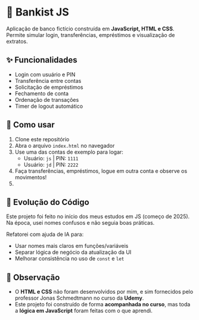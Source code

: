 # 🏦 Bankist JS

Aplicação de banco fictício construída em **JavaScript, HTML e CSS**.  
Permite simular login, transferências, empréstimos e visualização de extratos.

## ✨ Funcionalidades
- Login com usuário e PIN
- Transferência entre contas
- Solicitação de empréstimos
- Fechamento de conta
- Ordenação de transações
- Timer de logout automático

## 🚀 Como usar
1. Clone este repositório  
2. Abra o arquivo `index.html` no navegador  
3. Use uma das contas de exemplo para logar:  
   - Usuário: `js` | PIN: `1111`  
   - Usuário: `jd` | PIN: `2222`  
4. Faça transferências, empréstimos, logue em outra conta e observe os movimentos!
5. 
## 🔄 Evolução do Código
Este projeto foi feito no início dos meus estudos em JS (começo de 2025).  
Na época, usei nomes confusos e não seguia boas práticas.  

Refatorei com ajuda de IA para:  
- Usar nomes mais claros em funções/variáveis  
- Separar lógica de negócio da atualização da UI  
- Melhorar consistência no uso de `const` e `let`  

## 📌 Observação
- O **HTML e CSS** não foram desenvolvidos por mim, e sim fornecidos pelo professor Jonas Schmedtmann no curso da **Udemy**.  
- Este projeto foi construído de forma **acompanhada no curso**, mas toda a **lógica em JavaScript** foram feitas com o que aprendi.  
